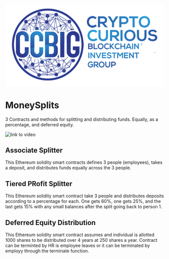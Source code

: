 ![CCBIG](./images/ccbig_web_logo_transparent.png)

# MoneySplits
3 Contracts and methods for splitting and distributing funds. Equally, as a percentage, and deferred equity.  

![link to video](https://youtu.be/ir2gWW_6zOI)

## Associate Splitter

This Ethereum solidity smart contracts defines 3 people (employees), takes a deposit, and distributes funds equally across the 3 people.

## Tiered PRofit Splitter

This Ethereum solidity  smart contract take 3 people and distributes deposits according to a percentage for each. One gets 60%, one gets 25%, and the last gets 15% with any small balances after the split going back to person 1.

## Deferred Equity Distribution

This Ethereum solidity smart contract assumes and individual is allotted 1000 shares to be distributed over 4 years at 250 shares a year. Contract can be terminted by HR is employee leaves or it can be terminated by employy through the terminate function.



